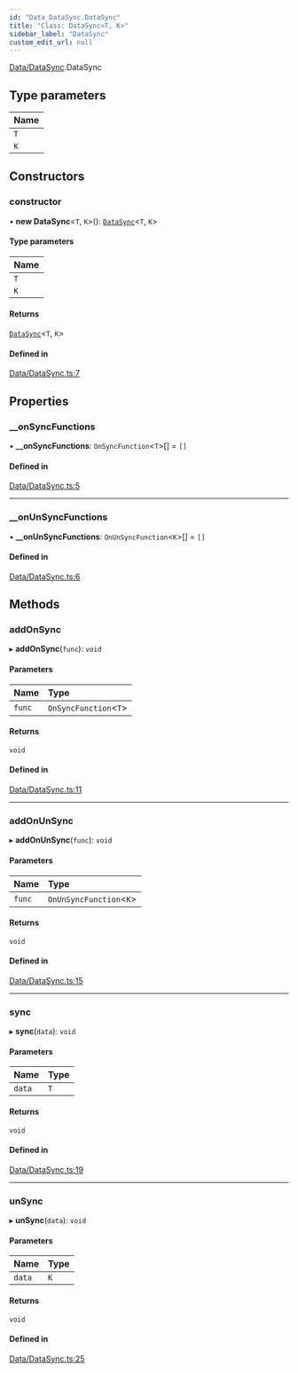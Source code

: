 ```yaml
---
id: "Data_DataSync.DataSync"
title: "Class: DataSync<T, K>"
sidebar_label: "DataSync"
custom_edit_url: null
---
```


[Data/DataSync](../modules/Data_DataSync.md).DataSync

## Type parameters

| Name |
| :------ |
| `T` |
| `K` |

## Constructors

### constructor

• **new DataSync**\<`T`, `K`\>(): [`DataSync`](Data_DataSync.DataSync.md)\<`T`, `K`\>

#### Type parameters

| Name |
| :------ |
| `T` |
| `K` |

#### Returns

[`DataSync`](Data_DataSync.DataSync.md)\<`T`, `K`\>

#### Defined in

[Data/DataSync.ts:7](https://github.com/lucasdamianjohnson/DivineVoxelEngine/blob/596fa7391478620ed460dfb4856ff0a763b91c49/divinestar/threads/src/Data/DataSync.ts#L7)

## Properties

### \_\_onSyncFunctions

• **\_\_onSyncFunctions**: `OnSyncFunction`\<`T`\>[] = `[]`

#### Defined in

[Data/DataSync.ts:5](https://github.com/lucasdamianjohnson/DivineVoxelEngine/blob/596fa7391478620ed460dfb4856ff0a763b91c49/divinestar/threads/src/Data/DataSync.ts#L5)

___

### \_\_onUnSyncFunctions

• **\_\_onUnSyncFunctions**: `OnUnSyncFunction`\<`K`\>[] = `[]`

#### Defined in

[Data/DataSync.ts:6](https://github.com/lucasdamianjohnson/DivineVoxelEngine/blob/596fa7391478620ed460dfb4856ff0a763b91c49/divinestar/threads/src/Data/DataSync.ts#L6)

## Methods

### addOnSync

▸ **addOnSync**(`func`): `void`

#### Parameters

| Name | Type |
| :------ | :------ |
| `func` | `OnSyncFunction`\<`T`\> |

#### Returns

`void`

#### Defined in

[Data/DataSync.ts:11](https://github.com/lucasdamianjohnson/DivineVoxelEngine/blob/596fa7391478620ed460dfb4856ff0a763b91c49/divinestar/threads/src/Data/DataSync.ts#L11)

___

### addOnUnSync

▸ **addOnUnSync**(`func`): `void`

#### Parameters

| Name | Type |
| :------ | :------ |
| `func` | `OnUnSyncFunction`\<`K`\> |

#### Returns

`void`

#### Defined in

[Data/DataSync.ts:15](https://github.com/lucasdamianjohnson/DivineVoxelEngine/blob/596fa7391478620ed460dfb4856ff0a763b91c49/divinestar/threads/src/Data/DataSync.ts#L15)

___

### sync

▸ **sync**(`data`): `void`

#### Parameters

| Name | Type |
| :------ | :------ |
| `data` | `T` |

#### Returns

`void`

#### Defined in

[Data/DataSync.ts:19](https://github.com/lucasdamianjohnson/DivineVoxelEngine/blob/596fa7391478620ed460dfb4856ff0a763b91c49/divinestar/threads/src/Data/DataSync.ts#L19)

___

### unSync

▸ **unSync**(`data`): `void`

#### Parameters

| Name | Type |
| :------ | :------ |
| `data` | `K` |

#### Returns

`void`

#### Defined in

[Data/DataSync.ts:25](https://github.com/lucasdamianjohnson/DivineVoxelEngine/blob/596fa7391478620ed460dfb4856ff0a763b91c49/divinestar/threads/src/Data/DataSync.ts#L25)
